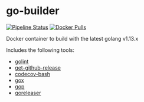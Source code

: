 # go-builder
[![Pipeline Status](https://img.shields.io/circleci/build/github/gesquive/go-builder?style=flat-square)](https://gitlab.com/gesquive/go-builder/pipelines)
[![Docker Pulls](https://img.shields.io/docker/pulls/gesquive/go-builder?style=flat-square)](https://hub.docker.com/r/gesquive/go-builder)

Docker container to build with the latest golang v1.13.x

Includes the following tools:

 - [golint](golang.org/x/lint/golint)
 - [get-github-release](https://github.com/gesquive/get-github-release/)
 - [codecov-bash](https://github.com/codecov/codecov-bash)
 - [gox](github.com/mitchellh/gox)
 - [gop](github.com/gesquive/gop)
 - [goreleaser](github.com/goreleaser/goreleaser)
